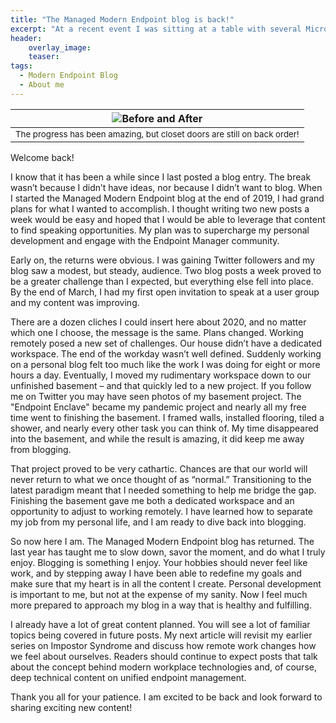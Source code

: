 ```yaml
---
title: "The Managed Modern Endpoint blog is back!"
excerpt: "At a recent event I was sitting at a table with several Microsoft team members and customers. We all had one thing in common – a love for Microsoft’s Modern Endpoint Management solutions."
header:
    overlay_image:
    teaser:
tags:
  - Modern Endpoint Blog
  - About me    
---
```


| ![Before and After](https://managedblog.github.io/managed/assets/images/legacy/roomsplit.jpg) |
|:--:|
| <small>The progress has been amazing, but closet doors are still on back order!</small>|

Welcome back!
 
I know that it has been a while since I last posted a blog entry. The break wasn’t because I didn’t have ideas, nor because I didn’t want to blog. When I started the Managed Modern Endpoint blog at the end of 2019, I had grand plans for what I wanted to accomplish. I thought writing two new posts a week would be easy and hoped that I would be able to leverage that content to find speaking opportunities. My plan was to supercharge my personal development and engage with the Endpoint Manager community.

Early on, the returns were obvious. I was gaining Twitter followers and my blog saw a modest, but steady, audience. Two blog posts a week proved to be a greater challenge than I expected, but everything else fell into place. By the end of March, I had my first open invitation to speak at a user group and my content was improving. ​

There are a dozen cliches I could insert here about 2020, and no matter which one I choose, the message is the same. Plans changed. Working remotely posed a new set of challenges. Our house didn’t have a dedicated workspace. The end of the workday wasn’t well defined. Suddenly working on a personal blog felt too much like the work I was doing for eight or more hours a day. Eventually, I moved my rudimentary workspace down to our unfinished basement – and that quickly led to a new project.
​If you follow me on Twitter you may have seen photos of my basement project. The "Endpoint Enclave" became my pandemic project and nearly all my free time went to finishing the basement. I framed walls, installed flooring, tiled a shower, and nearly every other task you can think of. My time disappeared into the basement, and while the result is amazing, it did keep me away from blogging.
 
That project proved to be very cathartic. Chances are that our world will never return to what we once thought of as “normal.” Transitioning to the latest paradigm meant that I needed something to help me bridge the gap. Finishing the basement gave me both a dedicated workspace and an opportunity to adjust to working remotely. I have learned how to separate my job from my personal life, and I am ready to dive back into blogging.
 
So now here I am. The Managed Modern Endpoint blog has returned. The last year has taught me to slow down, savor the moment, and do what I truly enjoy. Blogging is something I enjoy. Your hobbies should never feel like work, and by stepping away I have been able to redefine my goals and make sure that my heart is in all the content I create. Personal development is important to me, but not at the expense of my sanity. Now I feel much more prepared to approach my blog in a way that is healthy and fulfilling.
 
I already have a lot of great content planned. You will see a lot of familiar topics being covered in future posts. My next article will revisit my earlier series on Impostor Syndrome and discuss how remote work changes how we feel about ourselves. Readers should continue to expect posts that talk about the concept behind modern workplace technologies and, of course, deep technical content on unified endpoint management.
 
Thank you all for your patience. I am excited to be back and look forward to sharing exciting new content! 